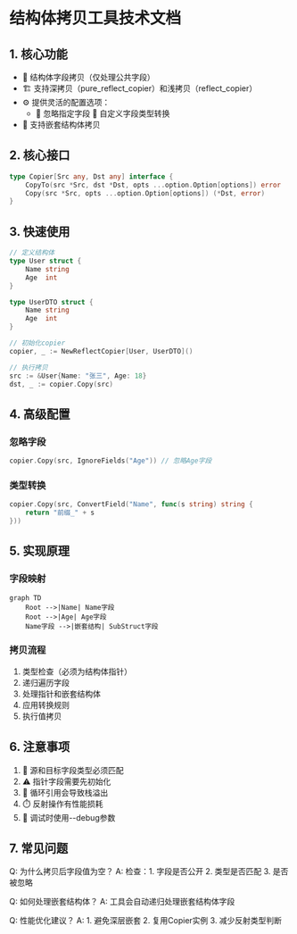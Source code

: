 # 结构体拷贝工具技术文档

## 1. 核心功能
- 🔄 结构体字段拷贝（仅处理公共字段）
- 🏗️ 支持深拷贝（pure_reflect_copier）和浅拷贝（reflect_copier）
- ⚙️ 提供灵活的配置选项：
    - 🚫 忽略指定字段
      🔄 自定义字段类型转换
- 🌳 支持嵌套结构体拷贝

## 2. 核心接口
```go
type Copier[Src any, Dst any] interface {
    CopyTo(src *Src, dst *Dst, opts ...option.Option[options]) error
    Copy(src *Src, opts ...option.Option[options]) (*Dst, error)
}
```

## 3. 快速使用
```go
// 定义结构体
type User struct {
    Name string
    Age  int
}

type UserDTO struct {
    Name string
    Age  int
}

// 初始化copier
copier, _ := NewReflectCopier[User, UserDTO]()

// 执行拷贝
src := &User{Name: "张三", Age: 18}
dst, _ := copier.Copy(src)
```

## 4. 高级配置
### 忽略字段
```go
copier.Copy(src, IgnoreFields("Age")) // 忽略Age字段
```

### 类型转换
```go
copier.Copy(src, ConvertField("Name", func(s string) string {
    return "前缀_" + s
}))
```

## 5. 实现原理
### 字段映射
```mermaid
graph TD
    Root -->|Name| Name字段
    Root -->|Age| Age字段
    Name字段 -->|嵌套结构| SubStruct字段
```

### 拷贝流程
1. 类型检查（必须为结构体指针）
2. 递归遍历字段
3. 处理指针和嵌套结构体
4. 应用转换规则
5. 执行值拷贝

## 6. 注意事项
1. 📌 源和目标字段类型必须匹配
2. ⚠️ 指针字段需要先初始化
3. 🚦 循环引用会导致栈溢出
4. ⏱️ 反射操作有性能损耗
5. 🔧 调试时使用--debug参数

## 7. 常见问题
Q: 为什么拷贝后字段值为空？
A: 检查：1. 字段是否公开 2. 类型是否匹配 3. 是否被忽略

Q: 如何处理嵌套结构体？
A: 工具会自动递归处理嵌套结构体字段

Q: 性能优化建议？
A: 1. 避免深层嵌套 2. 复用Copier实例 3. 减少反射类型判断
